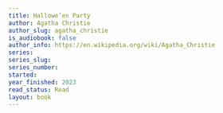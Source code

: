 ```yaml
---
title: Hallowe’en Party
author: Agatha Christie
author_slug: agatha_christie
is_audiobook: false
author_info: https://en.wikipedia.org/wiki/Agatha_Christie
series: 
series_slug: 
series_number: 
started: 
year_finished: 2023
read_status: Read
layout: book
---
```

